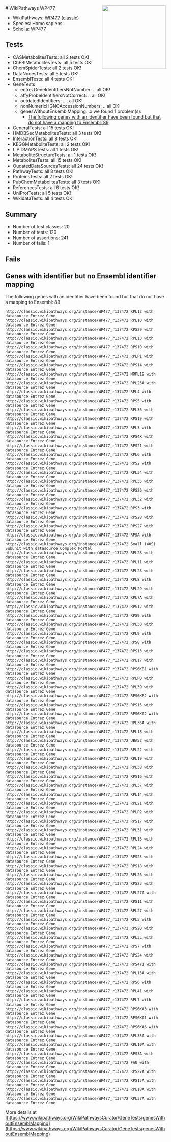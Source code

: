 <img style="float: right; width: 200px" src="https://upload.wikimedia.org/wikipedia/commons/thumb/8/83/Wplogo_with_text_500.png/640px-Wplogo_with_text_500.png" />
# WikiPathways WP477

* WikiPathways: [WP477](https://wikipathways.org/pathways/WP477) ([classic](https://classic.wikipathways.org/instance/WP477))
* Species: Homo sapiens
* Scholia: [WP477](https://scholia.toolforge.org/wikipathways/WP477)
## Tests
* CASMetabolitesTests: all 2 tests OK!
* ChEBIMetabolitesTests: all 5 tests OK!
* ChemSpiderTests: all 2 tests OK!
* DataNodesTests: all 5 tests OK!
* EnsemblTests: all 4 tests OK!
* GeneTests
    * entrezGeneIdentifiersNotNumber: .. all OK!
    * affyProbeIdentifiersNotCorrect: .. all OK!
    * outdatedIdentifiers: .... all OK!
    * nonNumericHGNCAccessionNumbers: .. all OK!
    * genesWithoutEnsemblMapping: .x we found 1 problem(s):
        * [The following genes with an identifier have been found but that do not have a mapping to Ensembl: 89](#c4e543ef)
* GeneralTests: all 15 tests OK!
* HMDBSecMetabolitesTests: all 3 tests OK!
* InteractionTests: all 8 tests OK!
* KEGGMetaboliteTests: all 2 tests OK!
* LIPIDMAPSTests: all 1 tests OK!
* MetaboliteStructureTests: all 1 tests OK!
* MetabolitesTests: all 15 tests OK!
* OudatedDataSourcesTests: all 24 tests OK!
* PathwayTests: all 8 tests OK!
* ProteinsTests: all 2 tests OK!
* PubChemMetabolitesTests: all 3 tests OK!
* ReferencesTests: all 6 tests OK!
* UniProtTests: all 5 tests OK!
* WikidataTests: all 4 tests OK!


## Summary

* Number of test classes: 20
* Number of tests: 120
* Number of assertions: 241
* Number of fails: 1

## Fails

<a name="c4e543ef" />

## Genes with identifier but no Ensembl identifier mapping

The following genes with an identifier have been found but that do not have a mapping to Ensembl: 89
```
http://classic.wikipathways.org/instance/WP477_r137472 RPL12 with datasource Entrez Gene
http://classic.wikipathways.org/instance/WP477_r137472 RPL10 with datasource Entrez Gene
http://classic.wikipathways.org/instance/WP477_r137472 RPS29 with datasource Entrez Gene
http://classic.wikipathways.org/instance/WP477_r137472 RPL13 with datasource Entrez Gene
http://classic.wikipathways.org/instance/WP477_r137472 RPS10 with datasource Entrez Gene
http://classic.wikipathways.org/instance/WP477_r137472 RPLP1 with datasource Entrez Gene
http://classic.wikipathways.org/instance/WP477_r137472 RPS14 with datasource Entrez Gene
http://classic.wikipathways.org/instance/WP477_r137472 MRPL19 with datasource Entrez Gene
http://classic.wikipathways.org/instance/WP477_r137472 RPL23A with datasource Entrez Gene
http://classic.wikipathways.org/instance/WP477_r137472 RPL4 with datasource Entrez Gene
http://classic.wikipathways.org/instance/WP477_r137472 RPS5 with datasource Entrez Gene
http://classic.wikipathways.org/instance/WP477_r137472 RPL36 with datasource Entrez Gene
http://classic.wikipathways.org/instance/WP477_r137472 RPS19 with datasource Entrez Gene
http://classic.wikipathways.org/instance/WP477_r137472 RPL3 with datasource Entrez Gene
http://classic.wikipathways.org/instance/WP477_r137472 RPS4X with datasource Entrez Gene
http://classic.wikipathways.org/instance/WP477_r137472 RPS21 with datasource Entrez Gene
http://classic.wikipathways.org/instance/WP477_r137472 RPL6 with datasource Entrez Gene
http://classic.wikipathways.org/instance/WP477_r137472 RPS2 with datasource Entrez Gene
http://classic.wikipathways.org/instance/WP477_r137472 RPL34 with datasource Entrez Gene
http://classic.wikipathways.org/instance/WP477_r137472 RPL35 with datasource Entrez Gene
http://classic.wikipathways.org/instance/WP477_r137472 RPS26 with datasource Entrez Gene
http://classic.wikipathways.org/instance/WP477_r137472 RPL32 with datasource Entrez Gene
http://classic.wikipathways.org/instance/WP477_r137472 RPS3 with datasource Entrez Gene
http://classic.wikipathways.org/instance/WP477_r137472 RPS28 with datasource Entrez Gene
http://classic.wikipathways.org/instance/WP477_r137472 RPS27 with datasource Entrez Gene
http://classic.wikipathways.org/instance/WP477_r137472 RPSA with datasource Entrez Gene
http://classic.wikipathways.org/instance/WP477_r137472 Small (40S) Subunit with datasource Complex Portal
http://classic.wikipathways.org/instance/WP477_r137472 RPL28 with datasource Entrez Gene
http://classic.wikipathways.org/instance/WP477_r137472 RPL11 with datasource Entrez Gene
http://classic.wikipathways.org/instance/WP477_r137472 RPL23 with datasource Entrez Gene
http://classic.wikipathways.org/instance/WP477_r137472 RPL8 with datasource Entrez Gene
http://classic.wikipathways.org/instance/WP477_r137472 RPL29 with datasource Entrez Gene
http://classic.wikipathways.org/instance/WP477_r137472 RPL7A with datasource Entrez Gene
http://classic.wikipathways.org/instance/WP477_r137472 RPS12 with datasource Entrez Gene
http://classic.wikipathways.org/instance/WP477_r137472 RPS9 with datasource Entrez Gene
http://classic.wikipathways.org/instance/WP477_r137472 RPL30 with datasource Entrez Gene
http://classic.wikipathways.org/instance/WP477_r137472 RPL9 with datasource Entrez Gene
http://classic.wikipathways.org/instance/WP477_r137472 RPS8 with datasource Entrez Gene
http://classic.wikipathways.org/instance/WP477_r137472 RPS13 with datasource Entrez Gene
http://classic.wikipathways.org/instance/WP477_r137472 RPL17 with datasource Entrez Gene
http://classic.wikipathways.org/instance/WP477_r137472 RPS6KB1 with datasource Entrez Gene
http://classic.wikipathways.org/instance/WP477_r137472 RPLP0 with datasource Entrez Gene
http://classic.wikipathways.org/instance/WP477_r137472 RPL39 with datasource Entrez Gene
http://classic.wikipathways.org/instance/WP477_r137472 RPS6KB2 with datasource Entrez Gene
http://classic.wikipathways.org/instance/WP477_r137472 RPS15 with datasource Entrez Gene
http://classic.wikipathways.org/instance/WP477_r137472 RPS6KA2 with datasource Entrez Gene
http://classic.wikipathways.org/instance/WP477_r137472 RPL36A with datasource Entrez Gene
http://classic.wikipathways.org/instance/WP477_r137472 RPL18 with datasource Entrez Gene
http://classic.wikipathways.org/instance/WP477_r137472 UBA52 with datasource Entrez Gene
http://classic.wikipathways.org/instance/WP477_r137472 RPL22 with datasource Entrez Gene
http://classic.wikipathways.org/instance/WP477_r137472 RPL19 with datasource Entrez Gene
http://classic.wikipathways.org/instance/WP477_r137472 RPL38 with datasource Entrez Gene
http://classic.wikipathways.org/instance/WP477_r137472 RPS16 with datasource Entrez Gene
http://classic.wikipathways.org/instance/WP477_r137472 RPL37 with datasource Entrez Gene
http://classic.wikipathways.org/instance/WP477_r137472 RPL14 with datasource Entrez Gene
http://classic.wikipathways.org/instance/WP477_r137472 RPL21 with datasource Entrez Gene
http://classic.wikipathways.org/instance/WP477_r137472 RPLP2 with datasource Entrez Gene
http://classic.wikipathways.org/instance/WP477_r137472 RPS17 with datasource Entrez Gene
http://classic.wikipathways.org/instance/WP477_r137472 RPL31 with datasource Entrez Gene
http://classic.wikipathways.org/instance/WP477_r137472 RPL15 with datasource Entrez Gene
http://classic.wikipathways.org/instance/WP477_r137472 RPL24 with datasource Entrez Gene
http://classic.wikipathways.org/instance/WP477_r137472 RPS25 with datasource Entrez Gene
http://classic.wikipathways.org/instance/WP477_r137472 RPS18 with datasource Entrez Gene
http://classic.wikipathways.org/instance/WP477_r137472 RPL26 with datasource Entrez Gene
http://classic.wikipathways.org/instance/WP477_r137472 RPS23 with datasource Entrez Gene
http://classic.wikipathways.org/instance/WP477_r137472 RPL27A with datasource Entrez Gene
http://classic.wikipathways.org/instance/WP477_r137472 RPS11 with datasource Entrez Gene
http://classic.wikipathways.org/instance/WP477_r137472 RPL27 with datasource Entrez Gene
http://classic.wikipathways.org/instance/WP477_r137472 RPL5 with datasource Entrez Gene
http://classic.wikipathways.org/instance/WP477_r137472 RPS20 with datasource Entrez Gene
http://classic.wikipathways.org/instance/WP477_r137472 RPL3L with datasource Entrez Gene
http://classic.wikipathways.org/instance/WP477_r137472 RPS7 with datasource Entrez Gene
http://classic.wikipathways.org/instance/WP477_r137472 RPS24 with datasource Entrez Gene
http://classic.wikipathways.org/instance/WP477_r137472 RPS4Y1 with datasource Entrez Gene
http://classic.wikipathways.org/instance/WP477_r137472 RPL13A with datasource Entrez Gene
http://classic.wikipathways.org/instance/WP477_r137472 RPS6 with datasource Entrez Gene
http://classic.wikipathways.org/instance/WP477_r137472 RPL41 with datasource Entrez Gene
http://classic.wikipathways.org/instance/WP477_r137472 RPL7 with datasource Entrez Gene
http://classic.wikipathways.org/instance/WP477_r137472 RPS6KA3 with datasource Entrez Gene
http://classic.wikipathways.org/instance/WP477_r137472 RPS6KA1 with datasource Entrez Gene
http://classic.wikipathways.org/instance/WP477_r137472 RPS6KA6 with datasource Entrez Gene
http://classic.wikipathways.org/instance/WP477_r137472 RPL35A with datasource Entrez Gene
http://classic.wikipathways.org/instance/WP477_r137472 RPL10A with datasource Entrez Gene
http://classic.wikipathways.org/instance/WP477_r137472 RPS3A with datasource Entrez Gene
http://classic.wikipathways.org/instance/WP477_r137472 FAU with datasource Entrez Gene
http://classic.wikipathways.org/instance/WP477_r137472 RPS27A with datasource Entrez Gene
http://classic.wikipathways.org/instance/WP477_r137472 RPS15A with datasource Entrez Gene
http://classic.wikipathways.org/instance/WP477_r137472 RPL18A with datasource Entrez Gene
http://classic.wikipathways.org/instance/WP477_r137472 RPL37A with datasource Entrez Gene
```

More details at [https://www.wikipathways.org/WikiPathwaysCurator/GeneTests/genesWithoutEnsemblMapping](https://www.wikipathways.org/WikiPathwaysCurator/GeneTests/genesWithoutEnsemblMapping)


